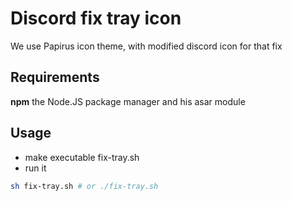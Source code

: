 # Discord fix tray icon

We use Papirus icon theme, with modified discord icon for that fix

## Requirements
**npm** the Node.JS package manager and his asar module

## Usage
- make executable fix-tray.sh
- run it

```bash
sh fix-tray.sh # or ./fix-tray.sh
```